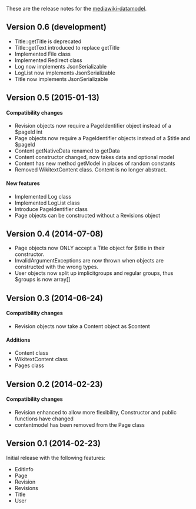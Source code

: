 These are the release notes for the [mediawiki-datamodel](README.md).

## Version 0.6 (development)

* Title::getTitle is deprecated
* Title::getText introduced to replace getTitle
* Implemented File class
* Implemented Redirect class
* Log now implements JsonSerializable
* LogList now implements JsonSerializable
* Title now implements JsonSerializable

## Version 0.5 (2015-01-13)

#### Compatibility  changes

* Revision objects now require a PageIdentifier object instead of a $pageId int
* Page objects now require a PageIdentifier objects instead of a $title and $pageId
* Content getNativeData renamed to getData
* Content constructor changed, now takes data and optional model
* Content has new method getModel in places of random constants
* Removed WikitextContent class. Content is no longer abstract.

#### New features

* Implemented Log class
* Implemented LogList class
* Introduce PageIdentifier class
* Page objects can be constructed without a Revisions object

## Version 0.4 (2014-07-08)

* Page objects now ONLY accept a Title object for $title in their constructor.
* InvalidArgumentExceptions are now thrown when objects are constructed with the wrong types.
* User objects now split up implicitgroups and regular groups, thus $groups is now array[]


## Version 0.3 (2014-06-24)

#### Compatibility  changes

* Revision objects now take a Content object as $content

#### Additions

* Content class
* WikitextContent class
* Pages class


## Version 0.2 (2014-02-23)

#### Compatibility  changes

* Revision enhanced to allow more flexibility, Constructor and public functions have changed
* contentmodel has been removed from the Page class


## Version 0.1 (2014-02-23)

Initial release with the following features:

* EditInfo
* Page
* Revision
* Revisions
* Title
* User